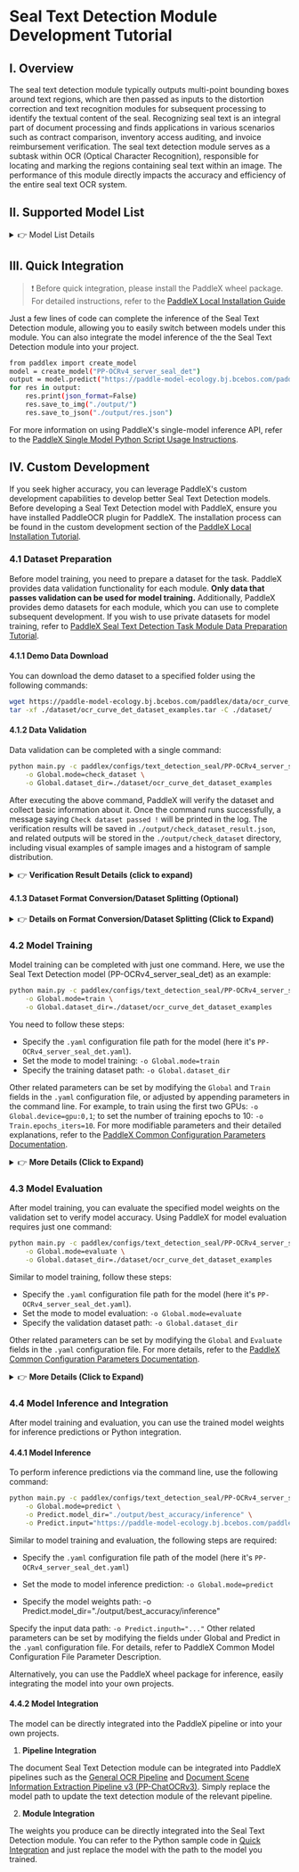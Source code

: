 # Seal Text Detection Module Development Tutorial

## I. Overview
The seal text detection module typically outputs multi-point bounding boxes around text regions, which are then passed as inputs to the distortion correction and text recognition modules for subsequent processing to identify the textual content of the seal. Recognizing seal text is an integral part of document processing and finds applications in various scenarios such as contract comparison, inventory access auditing, and invoice reimbursement verification. The seal text detection module serves as a subtask within OCR (Optical Character Recognition), responsible for locating and marking the regions containing seal text within an image. The performance of this module directly impacts the accuracy and efficiency of the entire seal text OCR system.

## II. Supported Model List

<details>
   <summary> 👉 Model List Details</summary>

|Model Name| Hmean（%）|GPU Inference Time (ms)|CPU Inference Time (ms)|Model Size (M)| Introduce |
|-|-|-|-|-|-|
|PP-OCRv4_server_seal_det |98.21|84.341|2425.06|109 M|The server-side seal text detection model of PP-OCRv4 boasts higher accuracy and is suitable for deployment on better-equipped servers.|
|PP-OCRv4_mobile_seal_det|96.47|10.5878|131.813|4.6 M| The mobile-side seal text detection model of PP-OCRv4, on the other hand, offers greater efficiency and is suitable for deployment on end devices.|


**Note: The evaluation set for the above accuracy metrics is a self-built dataset containing 500 circular seal images. GPU inference time is based on an NVIDIA Tesla T4 machine with FP32 precision. CPU inference speed is based on an Intel(R) Xeon(R) Gold 5117 CPU @ 2.00GHz with 8 threads and FP32 precision.**

</details>

## III. Quick Integration
> ❗ Before quick integration, please install the PaddleX wheel package. For detailed instructions, refer to the [PaddleX Local Installation Guide](../../../installation/installation_en.md)


Just a few lines of code can complete the inference of the Seal Text Detection module, allowing you to easily switch between models under this module. You can also integrate the model inference of the the Seal Text Detection module into your project.

```bash
from paddlex import create_model
model = create_model("PP-OCRv4_server_seal_det")
output = model.predict("https://paddle-model-ecology.bj.bcebos.com/paddlex/imgs/demo_image/seal_text_det.png", batch_size=1)
for res in output:
    res.print(json_format=False)
    res.save_to_img("./output/")
    res.save_to_json("./output/res.json")
```
For more information on using PaddleX's single-model inference API, refer to the [PaddleX Single Model Python Script Usage Instructions](../../instructions/model_python_API_en.md).

## IV. Custom Development

If you seek higher accuracy, you can leverage PaddleX's custom development capabilities to develop better Seal Text Detection models. Before developing a Seal Text Detection model with PaddleX, ensure you have installed PaddleOCR plugin for PaddleX. The installation process can be found in the custom development section of the [PaddleX Local Installation Tutorial](../../../installation/installation_en.md).

### 4.1 Dataset Preparation

Before model training, you need to prepare a dataset for the task. PaddleX provides data validation functionality for each module. **Only data that passes validation can be used for model training.** Additionally, PaddleX provides demo datasets for each module, which you can use to complete subsequent development. If you wish to use private datasets for model training, refer to [PaddleX Seal Text Detection Task Module Data Preparation Tutorial](../../../data_annotations/cv_modules/text_detection_seal_en.md).

#### 4.1.1 Demo Data Download

You can download the demo dataset to a specified folder using the following commands:

```bash
wget https://paddle-model-ecology.bj.bcebos.com/paddlex/data/ocr_curve_det_dataset_examples.tar -P ./dataset
tar -xf ./dataset/ocr_curve_det_dataset_examples.tar -C ./dataset/
```

#### 4.1.2 Data Validation

Data validation can be completed with a single command:

```bash
python main.py -c paddlex/configs/text_detection_seal/PP-OCRv4_server_seal_det.yaml \
    -o Global.mode=check_dataset \
    -o Global.dataset_dir=./dataset/ocr_curve_det_dataset_examples
```

After executing the above command, PaddleX will verify the dataset and collect basic information about it. Once the command runs successfully, a message saying `Check dataset passed !` will be printed in the log. The verification results will be saved in `./output/check_dataset_result.json`, and related outputs will be stored in the `./output/check_dataset` directory, including visual examples of sample images and a histogram of sample distribution.


<details>
  <summary>👉 <b>Verification Result Details (click to expand)</b></summary>

The specific content of the verification result file is:

```bash
{
  "done_flag": true,
  "check_pass": true,
  "attributes": {
    "train_samples": 606,
    "train_sample_paths": [
      "..\/ocr_curve_det_dataset_examples\/images\/circle_Aug07834.png",
      "..\/ocr_curve_det_dataset_examples\/images\/circle_Aug09943.png",
      "..\/ocr_curve_det_dataset_examples\/images\/circle_Aug04079.png",
      "..\/ocr_curve_det_dataset_examples\/images\/circle_Aug05701.png",
      "..\/ocr_curve_det_dataset_examples\/images\/circle_Aug08324.png",
      "..\/ocr_curve_det_dataset_examples\/images\/circle_Aug07451.png",
      "..\/ocr_curve_det_dataset_examples\/images\/circle_Aug09562.png",
      "..\/ocr_curve_det_dataset_examples\/images\/circle_Aug08237.png",
      "..\/ocr_curve_det_dataset_examples\/images\/circle_Aug01788.png",
      "..\/ocr_curve_det_dataset_examples\/images\/circle_Aug06481.png"
    ],
    "val_samples": 152,
    "val_sample_paths": [
      "..\/ocr_curve_det_dataset_examples\/images\/circle_Aug03724.png",
      "..\/ocr_curve_det_dataset_examples\/images\/circle_Aug06456.png",
      "..\/ocr_curve_det_dataset_examples\/images\/circle_Aug04029.png",
      "..\/ocr_curve_det_dataset_examples\/images\/circle_Aug03603.png",
      "..\/ocr_curve_det_dataset_examples\/images\/circle_Aug05454.png",
      "..\/ocr_curve_det_dataset_examples\/images\/circle_Aug06269.png",
      "..\/ocr_curve_det_dataset_examples\/images\/circle_Aug00624.png",
      "..\/ocr_curve_det_dataset_examples\/images\/circle_Aug02818.png",
      "..\/ocr_curve_det_dataset_examples\/images\/circle_Aug00538.png",
      "..\/ocr_curve_det_dataset_examples\/images\/circle_Aug04935.png"
    ]
  },
  "analysis": {
    "histogram": "check_dataset\/histogram.png"
  },
  "dataset_path": ".\/ocr_curve_det_dataset_examples",
  "show_type": "image",
  "dataset_type": "TextDetDataset"
}
```



The verification results above indicate that `check_pass` being `True` means the dataset format meets the requirements. Explanations for other indicators are as follows:

* `attributes.train_samples`: The number of training samples in this dataset is 606;
* `attributes.val_samples`: The number of validation samples in this dataset is 152;
* `attributes.train_sample_paths`: A list of relative paths to the visualization images of training samples in this dataset;
* `attributes.val_sample_paths`: A list of relative paths to the visualization images of validation samples in this dataset;

The dataset verification also analyzes the distribution of sample numbers across all classes and plots a histogram (histogram.png):

![](https://raw.githubusercontent.com/cuicheng01/PaddleX_doc_images/main/images/modules/curved_text_dec/01.png)

</details>

#### 4.1.3 Dataset Format Conversion/Dataset Splitting (Optional) 
<details>
  <summary>👉 <b>Details on Format Conversion/Dataset Splitting (Click to Expand)</b></summary>

After completing dataset verification, you can convert the dataset format or re-split the training/validation ratio by modifying the configuration file or appending hyperparameters.

**(1) Dataset Format Conversion**

Seal text detection does not support data format conversion.

**(2) Dataset Splitting**

Parameters for dataset splitting can be set by modifying the `CheckDataset` fields in the configuration file. Example explanations for some parameters in the configuration file are as follows:

* `CheckDataset`:
  * `split`:
    * `enable`: Whether to enable re-splitting the dataset, set to `True` to perform dataset splitting, default is `False`;
    * `train_percent`: If re-splitting the dataset, set the percentage of the training set, which should be an integer between 0 and 100, ensuring the sum with `val_percent` is 100;

For example, if you want to re-split the dataset with a 90% training set and a 10% validation set, modify the configuration file as follows:

```bash
......
CheckDataset:
  ......
  split:
    enable: True
    train_percent: 90
    val_percent: 10
  ......
```

Then execute the command:

```bash
python main.py -c paddlex/configs/text_detection_seal/PP-OCRv4_server_seal_det.yaml \
    -o Global.mode=check_dataset \
    -o Global.dataset_dir=./dataset/ocr_curve_det_dataset_examples
```
After dataset splitting, the original annotation files will be renamed to `xxx.bak` in the original path.

The above parameters also support setting through appending command line arguments:

```bash
python main.py -c paddlex/configs/text_detection_seal/PP-OCRv4_server_seal_det.yaml  \
    -o Global.mode=check_dataset \
    -o Global.dataset_dir=./dataset/ocr_curve_det_dataset_examples \
    -o CheckDataset.split.enable=True \
    -o CheckDataset.split.train_percent=90 \
    -o CheckDataset.split.val_percent=10
```
</details>

### 4.2 Model Training

Model training can be completed with just one command. Here, we use the Seal Text Detection model (PP-OCRv4_server_seal_det) as an example:

```bash
python main.py -c paddlex/configs/text_detection_seal/PP-OCRv4_server_seal_det.yaml \
    -o Global.mode=train \
    -o Global.dataset_dir=./dataset/ocr_curve_det_dataset_examples
```

You need to follow these steps:

* Specify the `.yaml` configuration file path for the model (here it's `PP-OCRv4_server_seal_det.yaml`).
* Set the mode to model training: `-o Global.mode=train`
* Specify the training dataset path: `-o Global.dataset_dir`

Other related parameters can be set by modifying the `Global` and `Train` fields in the `.yaml` configuration file, or adjusted by appending parameters in the command line. For example, to train using the first two GPUs: `-o Global.device=gpu:0,1`; to set the number of training epochs to 10: `-o Train.epochs_iters=10`. For more modifiable parameters and their detailed explanations, refer to the [PaddleX Common Configuration Parameters Documentation](../../instructions/config_parameters_common_en.md).
</details>

<details>
  <summary>👉 <b>More Details (Click to Expand)</b></summary>

* During model training, PaddleX automatically saves model weight files, with the default path being `output`. To specify a different save path, use the `-o Global.output` field in the configuration file.
* PaddleX abstracts the concepts of dynamic graph weights and static graph weights from you. During model training, both dynamic and static graph weights are produced, and static graph weights are used by default for model inference.
* When training other models, specify the corresponding configuration file. The mapping between models and configuration files can be found in the [PaddleX Model List (CPU/GPU)](../../../support_list/models_list_en.md).

After model training, all outputs are saved in the specified output directory (default is `./output/`), typically including:

* `train_result.json`: Training result record file, including whether the training task completed successfully, produced weight metrics, and related file paths.
* `train.log`: Training log file, recording model metric changes, loss changes, etc.
* `config.yaml`: Training configuration file, recording the hyperparameters used for this training session.
* `.pdparams`, `.pdema`, `.pdopt.pdstate`, `.pdiparams`, `.pdmodel`: Model weight-related files, including network parameters, optimizer, EMA, static graph network parameters, and static graph network structure.
</details>

### 4.3 Model Evaluation
After model training, you can evaluate the specified model weights on the validation set to verify model accuracy. Using PaddleX for model evaluation requires just one command:

```bash
python main.py -c paddlex/configs/text_detection_seal/PP-OCRv4_server_seal_det.yaml \
    -o Global.mode=evaluate \
    -o Global.dataset_dir=./dataset/ocr_curve_det_dataset_examples
```

Similar to model training, follow these steps:

* Specify the `.yaml` configuration file path for the model (here it's `PP-OCRv4_server_seal_det.yaml`).
* Set the mode to model evaluation: `-o Global.mode=evaluate`
* Specify the validation dataset path: `-o Global.dataset_dir`

Other related parameters can be set by modifying the `Global` and `Evaluate` fields in the `.yaml` configuration file. For more details, refer to the [PaddleX Common Configuration Parameters Documentation](../../instructions/config_parameters_common_en.md).

<details>
  <summary>👉 <b>More Details (Click to Expand)</b></summary>

When evaluating the model, you need to specify the model weight file path. Each configuration file has a default weight save path. If you need to change it, simply append the command line parameter, e.g., `-o Evaluate.weight_path=./output/best_model/best_model.pdparams`.

After model evaluation, the following outputs are typically produced:

* `evaluate_result.json`: Records the evaluation results, specifically whether the evaluation task completed successfully and the model's evaluation metrics, including precision, recall and Hmean.

</details>

### 4.4 Model Inference and Integration
After model training and evaluation, you can use the trained model weights for inference predictions or Python integration.

#### 4.4.1 Model Inference
To perform inference predictions via the command line, use the following command:


```bash
python main.py -c paddlex/configs/text_detection_seal/PP-OCRv4_server_seal_det.yaml \
    -o Global.mode=predict \
    -o Predict.model_dir="./output/best_accuracy/inference" \
    -o Predict.input="https://paddle-model-ecology.bj.bcebos.com/paddlex/imgs/demo_image/seal_text_det.png"
```

Similar to model training and evaluation, the following steps are required:

* Specify the `.yaml` configuration file path of the model (here it's `PP-OCRv4_server_seal_det.yaml`)

* Set the mode to model inference prediction: `-o Global.mode=predict`

* Specify the model weights path: -o Predict.model_dir="./output/best_accuracy/inference"

Specify the input data path: `-o Predict.inputh="..."` Other related parameters can be set by modifying the fields under Global and Predict in the `.yaml` configuration file. For details, refer to PaddleX Common Model Configuration File Parameter Description.

Alternatively, you can use the PaddleX wheel package for inference, easily integrating the model into your own projects.

#### 4.4.2 Model Integration

The model can be directly integrated into the PaddleX pipeline or into your own projects.

1. **Pipeline Integration**

The document Seal Text Detection module can be integrated into PaddleX pipelines such as the [General OCR Pipeline](../../../pipeline_usage/tutorials/ocr_pipelines/OCR_en.md) and [Document Scene Information Extraction Pipeline v3 (PP-ChatOCRv3)](../../../pipeline_usage/tutorials/information_extraction_pipelines/document_scene_information_extraction_en.md). Simply replace the model path to update the text detection module of the relevant pipeline.

2. **Module Integration**

The weights you produce can be directly integrated into the Seal Text Detection module. You can refer to the Python sample code in [Quick Integration](#iii-quick-integration) and just replace the model with the path to the model you trained.
    
